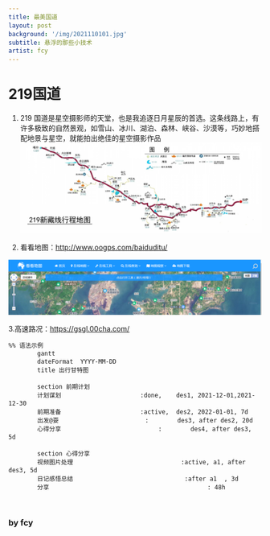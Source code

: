 ```yaml
---
title: 最美国道
layout: post
background: '/img/2021110101.jpg'
subtitle: 悬浮的那些小技术
artist: fcy
---
```




# 219国道

1. 219 国道是星空摄影师的天堂，也是我追逐日月星辰的首选。这条线路上，有许多极致的自然景观，如雪山、冰川、湖泊、森林、峡谷、沙漠等，巧妙地搭配地景与星空，就能拍出绝佳的星空摄影作品
![219国道](/img/2021110101.jpg "219国道")

2. 看看地图：http://www.oogps.com/baiduditu/

![看看地图](/img/2021110102.jpg "看看地图")

3.高速路况：https://gsgl.00cha.com/


```mermaid
%% 语法示例
        gantt
        dateFormat  YYYY-MM-DD
        title 出行甘特图
        
        section 前期计划
        计划谋划                      :done,    des1, 2021-12-01,2021-12-30
        前期准备                      :active,  des2, 2022-01-01, 7d
        出发@耍                        :        des3, after des2, 20d
        心得分享                           :        des4, after des3, 5d
        
        section 心得分享
        视频图片处理                              :active, a1, after des3, 5d
        日记感悟总结                               :after a1  , 3d
        分享                                            : 48h

```
<br>

### by  fcy